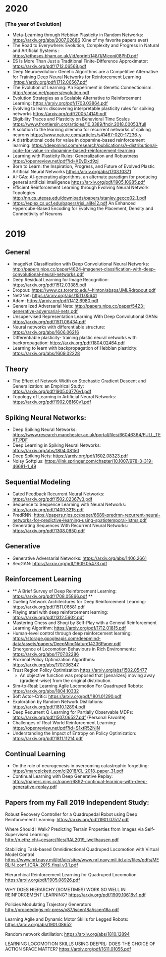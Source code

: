 # 2020 
### \[The year of Evolution\]

- Meta-Learning through Hebbian Plasticity in Random Networks: https://arxiv.org/abs/2007.02686 (One of my favorite papers ever)
- The Road to Everywhere: Evolution, Complexity and Progress in Natural and Artificial Systems : https://etheses.bham.ac.uk//id/eprint/148/1/Miconi08PhD.pdf
- ES Is More Than Just a Traditional Finite-Difference Approximator: https://arxiv.org/pdf/1712.06568.pdf
- Deep Neuroevolution: Genetic Algorithms are a Competitive Alternative for Training Deep Neural Networks for Reinforcement Learning :https://arxiv.org/pdf/1712.06567.pdf
- The Evolution of Learning: An Experiment in Genetic Connectionism: http://consc.net/papers/evolution.pdf
- Evolution Strategies as a Scalable Alternative to Reinforcement Learning: https://arxiv.org/pdf/1703.03864.pdf
- Evolving to learn: discovering interpretable plasticity rules for spiking networks https://arxiv.org/pdf/2005.14149.pdf
- Eligibility Traces and Plasticity on Behavioral Time Scales https://www.frontiersin.org/articles/10.3389/fncir.2018.00053/full
- A solution to the learning dilemma for recurrent networks of spiking neurons https://www.nature.com/articles/s41467-020-17236-y
- A distributional code for value in dopamine-based reinforcement learning: https://deepmind.com/research/publications/A-distributional-code-for-value-in-dopamine-based-reinforcement-learning
- Learning with Plasticity Rules: Generalization and Robustness https://openreview.net/pdf?id=XEyElxd9zji
- Born to Learn: the Inspiration, Progress, and Future of Evolved Plastic Artificial Neural Networks https://arxiv.org/abs/1703.10371
- AI-GAs: AI-generating algorithms, an alternate paradigm for producing general artificial intelligence https://arxiv.org/pdf/1905.10985.pdf
- Efficient Reinforcement Learning through Evolving Neural Network Topologies http://nn.cs.utexas.edu/downloads/papers/stanley.gecco02_1.pdf
- https://eplex.cs.ucf.edu/papers/risi_alife12.pdf An Enhanced Hypercube-Based Encoding for Evolving the Placement, Density and Connectivity of Neurons


# 2019
## General
- ImageNet Classification with Deep Convolutional Neural Networks: http://papers.nips.cc/paper/4824-imagenet-classification-with-deep-convolutional-neural-networks.pdf
- Deep Residual Learning for Image Recognition: https://arxiv.org/pdf/1512.03385.pdf
- Dropout: https://www.cs.toronto.edu/~hinton/absps/JMLRdropout.pdf
- Net2Net: https://arxiv.org/abs/1511.05641
- Adam: https://arxiv.org/pdf/1412.6980.pdf
- Generalized Adversarial Nets: http://papers.nips.cc/paper/5423-generative-adversarial-nets.pdf
- Unsupervised Representation Learning With Deep Convolutional GANs: https://arxiv.org/pdf/1511.06434.pdf
- Neural networks with differentiable structure: https://arxiv.org/abs/1606.06216
- Differentiable plasticity- training plastic neural networks with backpropagation: https://arxiv.org/pdf/1804.02464.pdf
- Learning to learn with backpropagation of Hebbian plasticity: https://arxiv.org/abs/1609.02228

## Theory
- The Effect of Network Width on Stochastic Gradient Descent
and Generalization: an Empirical Study: https://arxiv.org/pdf/1905.03776v1.pdf
- Topology of Learning in Artificial Neural Networks: https://arxiv.org/pdf/1902.08160v1.pdf

## Spiking Neural Networks:
- Deep Spiking Neural Networks: https://www.research.manchester.ac.uk/portal/files/66046364/FULL_TEXT.PDF
- Deep Learning in Spiking Neural Networks: https://arxiv.org/abs/1804.08150
- Deep Spiking Nets: https://arxiv.org/pdf/1602.08323.pdf
- Noisy Softplus: https://link.springer.com/chapter/10.1007/978-3-319-46681-1_49

## Sequential Modeling
- Gated Feedback Recurrent Neural Networks: https://arxiv.org/pdf/1502.02367v3.pdf
- Sequence to Sequence Learning with Neural Networks: https://arxiv.org/pdf/1409.3215.pdf
- PredRNN: https://papers.nips.cc/paper/6689-predrnn-recurrent-neural-networks-for-predictive-learning-using-spatiotemporal-lstms.pdf
- Generating Sequences With Recurrent Neural Networks: https://arxiv.org/pdf/1308.0850.pdf

## Generative
- Generative Adversarial Networks: https://arxiv.org/abs/1406.2661
- SeqGAN: https://arxiv.org/pdf/1609.05473.pdf

## Reinforcement Learning
- ** A Brief Survey of Deep Reinforcement Learning: https://arxiv.org/pdf/1708.05866.pdf **
- Dueling Network Architectures for Deep Reinforcement Learning: https://arxiv.org/pdf/1511.06581.pdf
- Playing atari with deep reinforcement learning: https://arxiv.org/pdf/1312.5602.pdf
- Mastering Chess and Shogi by Self-Play with a General Reinforcement Learning Algorithm: https://arxiv.org/pdf/1712.01815.pdf
- Human-level control through deep reinforcement learning: https://storage.googleapis.com/deepmind-data/assets/papers/DeepMindNature14236Paper.pdf
- Emergence of Locomotion Behaviours in Rich Environments: https://arxiv.org/abs/1707.02286
- Proximal Policy Optimization Algorithms: https://arxiv.org/abs/1707.06347
- Trust Region Policy Optimization https://arxiv.org/abs/1502.05477
    * An objective function was proposed that [penalizes] moving away (gradient-wise) from the original distribution.
- Sim-to-Real: Learning Agile Locomotion For Quadruped Robots: https://arxiv.org/abs/1804.10332
- Soft Actor-Critic: https://arxiv.org/pdf/1801.01290.pdf
- Exploration by Random Network Distilations: https://arxiv.org/pdf/1810.12894.pdf
- Deep Recurrent Q-Learning for Partially Observable MDPs: https://arxiv.org/pdf/1507.06527.pdf (Personal Favorite)
- Challenges of Real-World Reinforcement Learning: https://openreview.net/pdf?id=S1xtR52NjN
- Understanding the Impact of Entropy on Policy Optimization: https://arxiv.org/pdf/1811.11214.pdf

## Continual Learning
- On the role of neurogenesis in overcoming catastrophic forgetting: https://marcpickett.com/cl2018/CL-2018_paper_31.pdf
- Continual Learning with Deep Generative Replay: https://papers.nips.cc/paper/6892-continual-learning-with-deep-generative-replay.pdf


## Papers from my Fall 2019 Independent Study:
Robust Recovery Controller for a Quadrupedal Robot using Deep Reinforcement Learning: https://arxiv.org/pdf/1901.07517.pdf

Where Should I Walk? Predicting Terrain Properties from Images via Self-Supervised Learning: http://n.ethz.ch/~cesarc/files/RAL2019_lwellhausen.pdf

Stabilizing Task-based Omnidirectional Quadruped Locomotion with Virtual Model Control https://www.nrl.navy.mil/itd/aic/sites/www.nrl.navy.mil.itd.aic/files/pdfs/MERLIN_conf_ICRA_2015_final_v3.1.pdf

Hierarchical Reinforcement Learning for Quadruped Locomotion https://arxiv.org/pdf/1905.08926.pdf

WHY DOES HIERARCHY (SOMETIMES) WORK SO WELL IN REINFORCEMENT LEARNING? https://arxiv.org/pdf/1909.10618v1.pdf

Policies Modulating Trajectory Generators http://proceedings.mlr.press/v87/iscen18a/iscen18a.pdf

Learning Agile and Dynamic Motor Skills for Legged Robots: https://arxiv.org/abs/1901.08652

Random network distillation: https://arxiv.org/abs/1810.12894

LEARNING LOCOMOTION SKILLS USING DEEPRL: DOES THE CHOICE OF ACTION SPACE MATTER? https://arxiv.org/pdf/1611.01055.pdf
